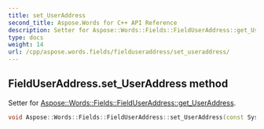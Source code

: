 ```yaml
---
title: set_UserAddress
second_title: Aspose.Words for C++ API Reference
description: Setter for Aspose::Words::Fields::FieldUserAddress::get_UserAddress. 
type: docs
weight: 14
url: /cpp/aspose.words.fields/fielduseraddress/set_useraddress/
---
```

## FieldUserAddress.set_UserAddress method


Setter for [Aspose::Words::Fields::FieldUserAddress::get_UserAddress](../get_useraddress/).

```cpp
void Aspose::Words::Fields::FieldUserAddress::set_UserAddress(const System::String &value)
```

